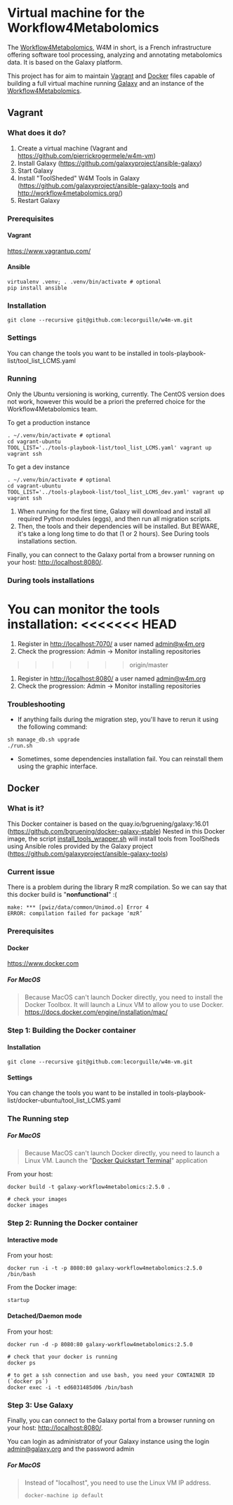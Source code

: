 Virtual machine for the Workflow4Metabolomics
=============================================

The [Workflow4Metabolomics](http://workflow4metabolomics.org), W4M in short, is a French infrastructure offering software tool processing, analyzing and annotating metabolomics data. It is based on the Galaxy platform.

This project has for aim to maintain [Vagrant](https://www.vagrantup.com) and [Docker](https://www.docker.com) files capable of building a full virtual machine running [Galaxy](https://galaxyproject.org) and an instance of the [Workflow4Metabolomics](http://workflow4metabolomics.org).


Vagrant
-------

### What does it do?

1. Create a virtual machine (Vagrant and https://github.com/pierrickrogermele/w4m-vm)
2. Install Galaxy (https://github.com/galaxyproject/ansible-galaxy)
3. Start Galaxy 
4. Install "ToolSheded" W4M Tools in Galaxy (https://github.com/galaxyproject/ansible-galaxy-tools and http://workflow4metabolomics.org/)
5. Restart Galaxy 



### Prerequisites

#### Vagrant
https://www.vagrantup.com/

#### Ansible
``` {.bash}
virtualenv .venv; . .venv/bin/activate # optional
pip install ansible
```


### Installation

``` {.bash}
git clone --recursive git@github.com:lecorguille/w4m-vm.git
```


### Settings

You can change the tools you want to be installed in tools-playbook-list/tool_list_LCMS.yaml


### Running

Only the Ubuntu versioning is working, currently. The CentOS version does not work, however this would be a priori the preferred choice for the Workflow4Metabolomics team.


To get a production instance
``` {.bash}
. ~/.venv/bin/activate # optional
cd vagrant-ubuntu
TOOL_LIST='../tools-playbook-list/tool_list_LCMS.yaml' vagrant up
vagrant ssh
```

To get a dev instance
``` {.bash}
. ~/.venv/bin/activate # optional
cd vagrant-ubuntu
TOOL_LIST='../tools-playbook-list/tool_list_LCMS_dev.yaml' vagrant up
vagrant ssh
```

1. When running for the first time, Galaxy will download and install all required Python modules (eggs), and then run all migration scripts.
2. Then, the tools and their dependencies will be installed. But BEWARE, it's take a long long time to do that (1 or 2 hours). See During tools installations section.

Finally, you can connect to the Galaxy portal from a browser running on your host: <http://localhost:8080/>.

### During tools installations

You can monitor the tools installation:
<<<<<<< HEAD
=======

1. Register in <http://localhost:7070/> a user named admin@w4m.org
2. Check the progression: Admin -> Monitor installing repositories
>>>>>>> origin/master

1. Register in <http://localhost:8080/> a user named admin@w4m.org
2. Check the progression: Admin -> Monitor installing repositories

### Troubleshooting

* If anything fails during the migration step, you'll have to rerun it using the following command:
``` {.bash}
sh manage_db.sh upgrade
./run.sh
```

* Sometimes, some dependencies installation fail. You can reinstall them using the graphic interface.



Docker
------

### What is it?

This Docker container is based on the quay.io/bgruening/galaxy:16.01 (https://github.com/bgruening/docker-galaxy-stable)
Nested in this Docker image, the script [install_tools_wrapper.sh](https://github.com/bgruening/docker-galaxy-stable/blob/master/galaxy/install_tools_wrapper.sh) will install tools from ToolSheds using Ansible roles provided by the Galaxy project (https://github.com/galaxyproject/ansible-galaxy-tools)

### Current issue

There is a problem during the library R mzR compilation. So we can say that this docker build is "**nonfunctional**" :(

```
make: *** [pwiz/data/common/Unimod.o] Error 4
ERROR: compilation failed for package ‘mzR’
```

### Prerequisites

#### Docker
https://www.docker.com

##### For MacOS
> Because MacOS can't launch Docker directly, you need to install the Docker Toolbox. It will launch a Linux VM to allow you to use Docker. 
> https://docs.docker.com/engine/installation/mac/ 



### Step 1: Building the Docker container

#### Installation

``` {.bash}
git clone --recursive git@github.com:lecorguille/w4m-vm.git
```


#### Settings

You can change the tools you want to be installed in tools-playbook-list/docker-ubuntu/tool_list_LCMS.yaml


### The Running step

##### For MacOS
> Because MacOS can't launch Docker directly, you need to launch a Linux VM.
> Launch the "[Docker Quickstart Terminal](https://docs.docker.com/engine/installation/mac/#from-the-docker-quickstart-terminal)" application


From your host:
``` {.bash}
docker build -t galaxy-workflow4metabolomics:2.5.0 .

# check your images
docker images
```


### Step 2: Running the Docker container

#### Interactive mode

From your host:
``` {.bash}
docker run -i -t -p 8080:80 galaxy-workflow4metabolomics:2.5.0 /bin/bash
```

From the Docker image:
``` {.bash}
startup
```

#### Detached/Daemon mode

From your host:
``` {.bash}
docker run -d -p 8080:80 galaxy-workflow4metabolomics:2.5.0

# check that your docker is running
docker ps

# to get a ssh connection and use bash, you need your CONTAINER ID (`docker ps`)
docker exec -i -t ed6031485d06 /bin/bash

```


### Step 3: Use Galaxy

Finally, you can connect to the Galaxy portal from a browser running on your host: <http://localhost:8080/>.

You can login as administrator of your Galaxy instance using the login admin@galaxy.org and the password admin

##### For MacOS
> Instead of "localhost", you need to use the Linux VM IP address.
> ``` {.bash}
> docker-machine ip default
> ```


